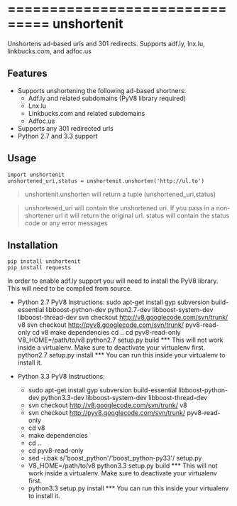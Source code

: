 ===============================
unshortenit
===============================

Unshortens ad-based urls and 301 redirects. Supports adf.ly, lnx.lu, linkbucks.com, and adfoc.us


Features
--------

- Supports unshortening the following ad-based shortners:
    - Adf.ly and related subdomains (PyV8 library required)
    - Lnx.lu
    - Linkbucks.com and related subdomains
    - Adfoc.us
- Supports any 301 redirected urls
- Python 2.7 and 3.3 support

Usage
-----

    import unshortenit
    unshortened_uri,status = unshortenit.unshorten('http://ul.to')

> unshortenit.unshorten will return a tuple (unshortened_uri,status)

> unshortened_uri will contain the unshortened uri. If you pass in a non-shortener url it will return the original url.
> status will contain the status code or any error messages

Installation
------------

    pip install unshortenit
    pip install requests

In order to enable adf.ly support you will need to install the PyV8 library. This will need to be compiled from source.

* Python 2.7 PyV8 Instructions:
    sudo apt-get install gyp subversion build-essential libboost-python-dev python2.7-dev libboost-system-dev libboost-thread-dev
    svn checkout http://v8.googlecode.com/svn/trunk/ v8
    svn checkout http://pyv8.googlecode.com/svn/trunk/ pyv8-read-only
    cd v8
    make dependencies
    cd ..
    cd pyv8-read-only
    V8_HOME=/path/to/v8 python2.7 setup.py build *** This will not work inside a virtualenv. Make sure to deactivate your virtualenv first.
    python2.7 setup.py install *** You can run this inside your virtualenv to install it.

* Python 3.3 PyV8 Instructions:
    - sudo apt-get install gyp subversion build-essential libboost-python-dev python3.3-dev libboost-system-dev libboost-thread-dev
    - svn checkout http://v8.googlecode.com/svn/trunk/ v8
    - svn checkout http://pyv8.googlecode.com/svn/trunk/ pyv8-read-only
    - cd v8
    - make dependencies
    - cd ..
    - cd pyv8-read-only
    - sed -i.bak s/\'boost\_python\'/\'boost_python-py33\'/ setup.py
    - V8_HOME=/path/to/v8 python3.3 setup.py build *** This will not work inside a virtualenv. Make sure to deactivate your virtualenv first.
    - python3.3 setup.py install *** You can run this inside your virtualenv to install it.
